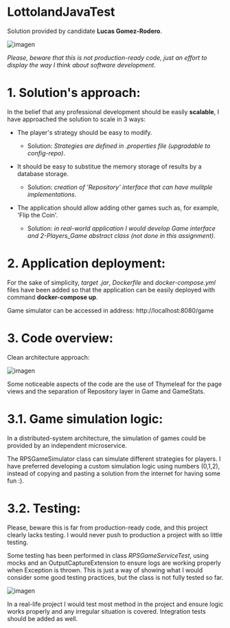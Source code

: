 # LottolandJavaTest
Solution provided by candidate **Lucas Gomez-Rodero**.

![imagen](https://github.com/lukegom94/LottoJavaTest/assets/83473675/c5150199-a34a-4ff3-b545-750dc0f5a09b)


*Please, beware that this is not production-ready code, just an effort to display the way I think about software development*.


# 1. Solution's approach:
In the belief that any professional development should be easily **scalable**, I have approached the solution to scale in 3 ways:
- The player's strategy should be easy to modify.
   - Solution: *Strategies are defined in .properties file (upgradable to config-repo)*.
     
- It should be easy to substitue the memory storage of results by a database storage.
   - Solution: *creation of 'Repository' interface that can have mulitple implementations*.
- The application should allow adding other games such as, for example, 'Flip the Coin'.
   - Solution: *in real-world application I would develop Game interface and 2-Players_Game abstract class (not done in this assignment)*.
 
# 2. Application deployment:
For the sake of simplicity, *target .jar*, *Dockerfile* and *docker-compose.yml* files have been added so that the application can be easily deployed with command **docker-compose up**.

Game simulator can be accessed in address: http://localhost:8080/game


# 3. Code overview:
Clean architecture approach:

![imagen](https://github.com/lukegom94/LottoJavaTest/assets/83473675/0ee17c28-d1e4-4306-8ba9-13c31e021e55)

Some noticeable aspects of the code are the use of Thymeleaf for the page views and the separation of Repository layer in Game and GameStats.

# 3.1. Game simulation logic:
In a distributed-system architecture, the simulation of games could be provided by an independent microservice.

The RPSGameSimulator class can simulate different strategies for players. I have preferred developing a custom simulation logic using numbers (0,1,2), instead of copying and pasting a solution from the internet for having some fun :).

# 3.2. Testing:
Please, beware this is far from production-ready code, and this project clearly lacks testing. I would never push to production a project with so little testing.

Some testing has been performed in class *RPSGameServiceTest*, using mocks and an OutputCaptureExtension to ensure logs are working properly when Exception is thrown. This is just a way of showing what I would consider some good testing practices, but the class is not fully tested so far.

![imagen](https://github.com/lukegom94/LottolandJavaTest/assets/83473675/1448451f-cf1e-4215-99e3-f3da6585332d)

In a real-life project I would test most method in the project and ensure logic works properly and any irregular situation is covered. Integration tests should be added as well.









